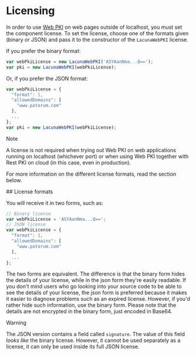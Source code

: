 ﻿# Licensing

In order to use [Web PKI](index.md) on web pages outside of localhost, you must set the component license. To set the license,
choose one of the formats given (binary or JSON) and pass it to the constructor of the `LacunaWebPKI` license.

If you prefer the binary format:

```javascript
var webPkiLicense = new LacunaWebPKI('ASYAanNma...Q==');
var pki = new LacunaWebPKI(webPkiLicense);
```

Or, if you prefer the JSON format:

```javascript
var webPkiLicense = {
  "format": 1,
  "allowedDomains": [
    "www.patorum.com"
  ],
  ...
};
var pki = new LacunaWebPKI(webPkiLicense);
```

> [!NOTE]
> A license is not required when trying out Web PKI on web applications running on localhost (whichever port)
> or when using Web PKI together with Rest PKI on cloud (in this case, even in production).

For more information on the different license formats, read the section below.

<a name="formats" />
## License formats

You will receive it in two forms, such as:

```javascript
// Binary license
var webPkiLicense = 'ASYAanNma...Q==';
// JSON license
var webPkiLicense = {
  "format": 1,
  "allowedDomains": [
    "www.patorum.com"
  ],
  ...
};
```

The two forms are equivalent. The difference is that the binary form hides the details of your license, while in the json form they're easily readable.
If you don't mind users who go looking into your source code to be able to see the details of your license, the json form is preferred because it makes
it easier to diagnose problems such as an expired license. However, if you'd rather hide such information, use the binary form. Please note that the
details are not encrypted in the binary form, just encoded in Base64.

> [!WARNING]
> The JSON version contains a field called `signature`. The value of this field *looks like* the binary license. However, it cannot be
> used separately as a license, it can only be used inside its full JSON license.

